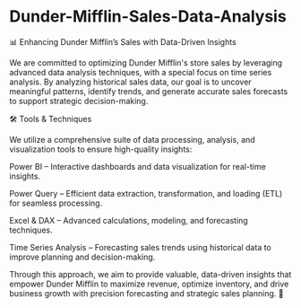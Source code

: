 # Dunder-Mifflin-Sales-Data-Analysis

📊 Enhancing Dunder Mifflin’s Sales with Data-Driven Insights

We are committed to optimizing Dunder Mifflin's store sales by leveraging advanced data analysis techniques, with a special focus on time series analysis. By analyzing historical sales data, our goal is to uncover meaningful patterns, identify trends, and generate accurate sales forecasts to support strategic decision-making.

🛠 Tools & Techniques

We utilize a comprehensive suite of data processing, analysis, and visualization tools to ensure high-quality insights:

Power BI – Interactive dashboards and data visualization for real-time insights.

Power Query – Efficient data extraction, transformation, and loading (ETL) for seamless processing.

Excel & DAX – Advanced calculations, modeling, and forecasting techniques.

Time Series Analysis – Forecasting sales trends using historical data to improve planning and decision-making.



Through this approach, we aim to provide valuable, data-driven insights that empower Dunder Mifflin to maximize revenue, optimize inventory, and drive business growth with precision forecasting and strategic sales planning. 🚀

